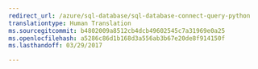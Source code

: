 ```yaml
---
redirect_url: /azure/sql-database/sql-database-connect-query-python
translationtype: Human Translation
ms.sourcegitcommit: b4802009a8512cb4dcb49602545c7a31969e0a25
ms.openlocfilehash: a5286c86d1b168d3a556ab3b67e20de8f914150f
ms.lasthandoff: 03/29/2017

--- 
```

